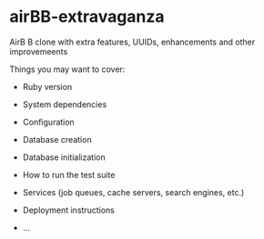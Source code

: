 # airBB-extravaganza

AirB B clone with extra features, UUIDs, enhancements and other improvemeents

Things you may want to cover:

* Ruby version

* System dependencies

* Configuration

* Database creation

* Database initialization

* How to run the test suite

* Services (job queues, cache servers, search engines, etc.)

* Deployment instructions

* ...
